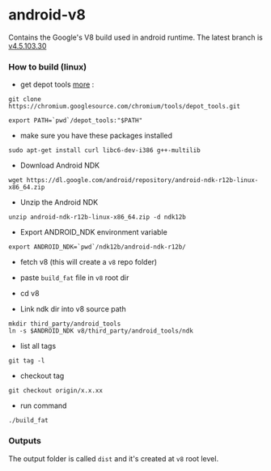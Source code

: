 # android-v8
Contains the Google's V8 build used in android runtime. The latest branch is [v4.5.103.30](https://github.com/NativeScript/android-v8/tree/v4.5.103.30)

### How to build (linux)

* get depot tools [more](https://www.chromium.org/developers/how-tos/install-depot-tools) : 
```
git clone https://chromium.googlesource.com/chromium/tools/depot_tools.git

export PATH=`pwd`/depot_tools:"$PATH"
```
* make sure you have these packages installed
```
sudo apt-get install curl libc6-dev-i386 g++-multilib
```

* Download Android NDK 
```
wget https://dl.google.com/android/repository/android-ndk-r12b-linux-x86_64.zip
```

* Unzip the Android NDK
```
unzip android-ndk-r12b-linux-x86_64.zip -d ndk12b
```

* Export ANDROID_NDK environment variable
```
export ANDROID_NDK=`pwd`/ndk12b/android-ndk-r12b/
```

* fetch v8 (this will create a `v8` repo folder)
* paste `build_fat` file in `v8` root dir
* cd v8

* Link ndk dir into v8 source path
```
mkdir third_party/android_tools
ln -s $ANDROID_NDK v8/third_party/android_tools/ndk
```


* list all tags
```
git tag -l
```
* checkout tag 
```
git checkout origin/x.x.xx
```
* run command
```
./build_fat
```

### Outputs

The output folder is called `dist` and it's created at `v8` root level.
